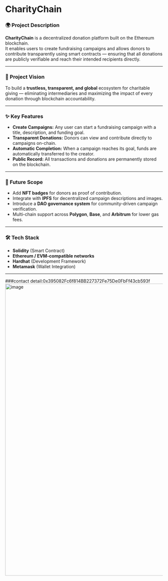 # CharityChain

### 🌍 Project Description
**CharityChain** is a decentralized donation platform built on the Ethereum blockchain.  
It enables users to create fundraising campaigns and allows donors to contribute transparently using smart contracts — ensuring that all donations are publicly verifiable and reach their intended recipients directly.

---

### 🚀 Project Vision
To build a **trustless, transparent, and global** ecosystem for charitable giving — eliminating intermediaries and maximizing the impact of every donation through blockchain accountability.

---

### ✨ Key Features
- **Create Campaigns:** Any user can start a fundraising campaign with a title, description, and funding goal.  
- **Transparent Donations:** Donors can view and contribute directly to campaigns on-chain.  
- **Automatic Completion:** When a campaign reaches its goal, funds are automatically transferred to the creator.  
- **Public Record:** All transactions and donations are permanently stored on the blockchain.

---

### 🔮 Future Scope
- Add **NFT badges** for donors as proof of contribution.  
- Integrate with **IPFS** for decentralized campaign descriptions and images.  
- Introduce a **DAO governance system** for community-driven campaign verification.  
- Multi-chain support across **Polygon**, **Base**, and **Arbitrum** for lower gas fees.

---

### 🛠️ Tech Stack
- **Solidity** (Smart Contract)  
- **Ethereum / EVM-compatible networks**  
- **Hardhat** (Development Framework)  
- **Metamask** (Wallet Integration)

---

###contact detail:0x395082Fc6f814BB227372Fe75De0FbFf43cb593f
<img width="1900" height="932" alt="image" src="https://github.com/user-attachments/assets/e5b8c2f8-2675-4b2b-9aff-7cd68173f014" />
